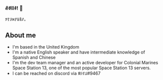 ### ꋬꂻꈨꅪ! 👋

ꉢꆈꌠꉙꀋꈜꐙꄏ。

## About me

- I'm based in the United Kingdom
- I'm a native English speaker and have intermediate knowledge of Spanish and Chinese
- I'm the dev team manager and an active developer for Colonial Marines Space Station 13, one of the most popular Space Station 13 servers.
- I can be reached on discord via ꌋꄣꆏꆽ#9467

<!--
**stanalbatross/stanalbatross** is a ✨ _special_ ✨ repository because its `README.md` (this file) appears on your GitHub profile.

Here are some ideas to get you started:

- 🔭 I’m currently working on ...
- 🌱 I’m currently learning ...
- 👯 I’m looking to collaborate on ...
- 🤔 I’m looking for help with ...
- 💬 Ask me about ...
- 📫 How to reach me: ...
- 😄 Pronouns: ...
- ⚡ Fun fact: ...
-->
